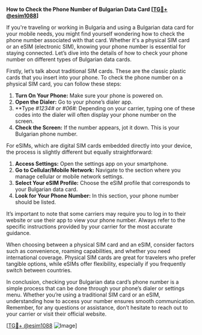 **How to Check the Phone Number of Bulgarian Data Card [[TG💪+ @esim1088](https://t.me/s/esim1088)]**

If you're traveling or working in Bulgaria and using a Bulgarian data card for your mobile needs, you might find yourself wondering how to check the phone number associated with that card. Whether it's a physical SIM card or an eSIM (electronic SIM), knowing your phone number is essential for staying connected. Let’s dive into the details of how to check your phone number on different types of Bulgarian data cards.

Firstly, let’s talk about traditional SIM cards. These are the classic plastic cards that you insert into your phone. To check the phone number on a physical SIM card, you can follow these steps:

1. **Turn On Your Phone:** Make sure your phone is powered on.
2. **Open the Dialer:** Go to your phone’s dialer app.
3. **Type *#1234# or *#06#:** Depending on your carrier, typing one of these codes into the dialer will often display your phone number on the screen.
4. **Check the Screen:** If the number appears, jot it down. This is your Bulgarian phone number.

For eSIMs, which are digital SIM cards embedded directly into your device, the process is slightly different but equally straightforward:

1. **Access Settings:** Open the settings app on your smartphone.
2. **Go to Cellular/Mobile Network:** Navigate to the section where you manage cellular or mobile network settings.
3. **Select Your eSIM Profile:** Choose the eSIM profile that corresponds to your Bulgarian data card.
4. **Look for Your Phone Number:** In this section, your phone number should be listed.

It’s important to note that some carriers may require you to log in to their website or use their app to view your phone number. Always refer to the specific instructions provided by your carrier for the most accurate guidance.

When choosing between a physical SIM card and an eSIM, consider factors such as convenience, roaming capabilities, and whether you need international coverage. Physical SIM cards are great for travelers who prefer tangible options, while eSIMs offer flexibility, especially if you frequently switch between countries.

In conclusion, checking your Bulgarian data card’s phone number is a simple process that can be done through your phone’s dialer or settings menu. Whether you’re using a traditional SIM card or an eSIM, understanding how to access your number ensures smooth communication. Remember, for any questions or assistance, don’t hesitate to reach out to your carrier or visit their official website.

[[TG💪+ @esim1088](https://t.me/s/esim1088) ![Image](https://i.postimg.cc/Y0z9fWf4/image.png)]
